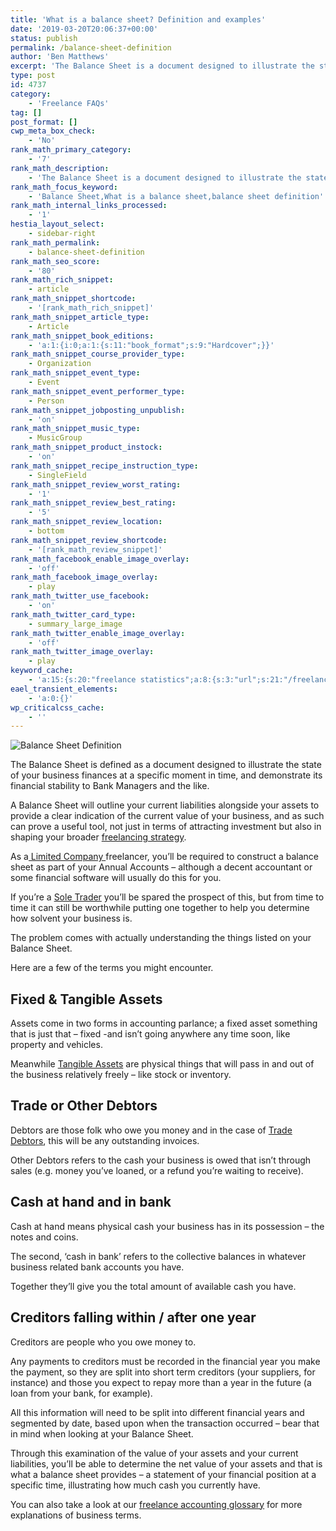 ```yaml
---
title: 'What is a balance sheet? Definition and examples'
date: '2019-03-20T20:06:37+00:00'
status: publish
permalink: /balance-sheet-definition
author: 'Ben Matthews'
excerpt: 'The Balance Sheet is a document designed to illustrate the state of your business finances at a specific moment and demonstrate its financial stability.'
type: post
id: 4737
category:
    - 'Freelance FAQs'
tag: []
post_format: []
cwp_meta_box_check:
    - 'No'
rank_math_primary_category:
    - '7'
rank_math_description:
    - 'The Balance Sheet is a document designed to illustrate the state of your business finances at a specific moment and demonstrate its financial stability.'
rank_math_focus_keyword:
    - 'Balance Sheet,What is a balance sheet,balance sheet definition'
rank_math_internal_links_processed:
    - '1'
hestia_layout_select:
    - sidebar-right
rank_math_permalink:
    - balance-sheet-definition
rank_math_seo_score:
    - '80'
rank_math_rich_snippet:
    - article
rank_math_snippet_shortcode:
    - '[rank_math_rich_snippet]'
rank_math_snippet_article_type:
    - Article
rank_math_snippet_book_editions:
    - 'a:1:{i:0;a:1:{s:11:"book_format";s:9:"Hardcover";}}'
rank_math_snippet_course_provider_type:
    - Organization
rank_math_snippet_event_type:
    - Event
rank_math_snippet_event_performer_type:
    - Person
rank_math_snippet_jobposting_unpublish:
    - 'on'
rank_math_snippet_music_type:
    - MusicGroup
rank_math_snippet_product_instock:
    - 'on'
rank_math_snippet_recipe_instruction_type:
    - SingleField
rank_math_snippet_review_worst_rating:
    - '1'
rank_math_snippet_review_best_rating:
    - '5'
rank_math_snippet_review_location:
    - bottom
rank_math_snippet_review_shortcode:
    - '[rank_math_review_snippet]'
rank_math_facebook_enable_image_overlay:
    - 'off'
rank_math_facebook_image_overlay:
    - play
rank_math_twitter_use_facebook:
    - 'on'
rank_math_twitter_card_type:
    - summary_large_image
rank_math_twitter_enable_image_overlay:
    - 'off'
rank_math_twitter_image_overlay:
    - play
keyword_cache:
    - 'a:15:{s:20:"freelance statistics";a:8:{s:3:"url";s:21:"/freelance-statistics";s:5:"times";s:0:"";s:7:"between";s:0:"";s:6:"before";s:0:"";s:5:"after";s:0:"";s:4:"case";N;s:8:"nofollow";N;s:9:"newwindow";N;}s:19:"freelance portfolio";a:8:{s:3:"url";s:30:"/courses/freelance-portfolios/";s:5:"times";s:0:"";s:7:"between";s:0:"";s:6:"before";s:0:"";s:5:"after";s:0:"";s:4:"case";N;s:8:"nofollow";N;s:9:"newwindow";N;}s:19:"accounting software";a:8:{s:3:"url";s:33:"/best-online-accounting-software/";s:5:"times";s:0:"";s:7:"between";s:0:"";s:6:"before";s:0:"";s:5:"after";s:0:"";s:4:"case";N;s:8:"nofollow";N;s:9:"newwindow";N;}s:19:"freelance community";a:8:{s:3:"url";s:20:"/freelance-community";s:5:"times";s:0:"";s:7:"between";s:0:"";s:6:"before";s:0:"";s:5:"after";s:0:"";s:4:"case";N;s:8:"nofollow";N;s:9:"newwindow";N;}s:19:"freelance questions";a:8:{s:3:"url";s:20:"/freelance-community";s:5:"times";s:0:"";s:7:"between";s:0:"";s:6:"before";s:0:"";s:5:"after";s:0:"";s:4:"case";N;s:8:"nofollow";N;s:9:"newwindow";N;}s:18:"freelance expenses";a:8:{s:3:"url";s:19:"/freelance-expenses";s:5:"times";s:0:"";s:7:"between";s:0:"";s:6:"before";s:0:"";s:5:"after";s:0:"";s:4:"case";N;s:8:"nofollow";N;s:9:"newwindow";N;}s:18:"freelance training";a:8:{s:3:"url";s:8:"/courses";s:5:"times";s:0:"";s:7:"between";s:0:"";s:6:"before";s:0:"";s:5:"after";s:0:"";s:4:"case";N;s:8:"nofollow";N;s:9:"newwindow";N;}s:15:"freelance tools";a:8:{s:3:"url";s:21:"/best-freelance-tools";s:5:"times";s:0:"";s:7:"between";s:0:"";s:6:"before";s:0:"";s:5:"after";s:0:"";s:4:"case";N;s:8:"nofollow";N;s:9:"newwindow";N;}s:15:"freelance rates";a:8:{s:3:"url";s:16:"/freelance-rates";s:5:"times";s:0:"";s:7:"between";s:0:"";s:6:"before";s:0:"";s:5:"after";s:0:"";s:4:"case";N;s:8:"nofollow";N;s:9:"newwindow";N;}s:14:"freelance work";a:8:{s:3:"url";s:15:"/freelance-work";s:5:"times";s:0:"";s:7:"between";s:0:"";s:6:"before";s:0:"";s:5:"after";s:0:"";s:4:"case";N;s:8:"nofollow";N;s:9:"newwindow";N;}s:14:"freelance jobs";a:8:{s:3:"url";s:15:"/freelance-jobs";s:5:"times";s:0:"";s:7:"between";s:0:"";s:6:"before";s:0:"";s:5:"after";s:0:"";s:4:"case";N;s:8:"nofollow";N;s:9:"newwindow";N;}s:7:"courses";a:8:{s:3:"url";s:8:"/courses";s:5:"times";s:0:"";s:7:"between";s:0:"";s:6:"before";s:0:"";s:5:"after";s:0:"";s:4:"case";N;s:8:"nofollow";N;s:9:"newwindow";N;}s:5:"rates";a:8:{s:3:"url";s:16:"/freelance-rates";s:5:"times";s:0:"";s:7:"between";s:0:"";s:6:"before";s:0:"";s:5:"after";s:0:"";s:4:"case";N;s:8:"nofollow";N;s:9:"newwindow";N;}s:4:"ir35";a:8:{s:3:"url";s:5:"/ir35";s:5:"times";s:0:"";s:7:"between";s:0:"";s:6:"before";s:0:"";s:5:"after";s:0:"";s:4:"case";N;s:8:"nofollow";N;s:9:"newwindow";N;}s:13:"keywords_time";i:1565617278;}'
eael_transient_elements:
    - 'a:0:{}'
wp_criticalcss_cache:
    - ''
---
```

![Balance Sheet Definition](https://freetrain.co/wp-content/uploads/2019/03/5fnmwej4taa-1024x684.jpg)

The Balance Sheet is defined as a document designed to illustrate the state of your business finances at a specific moment in time, and demonstrate its financial stability to Bank Managers and the like.

A Balance Sheet will outline your current liabilities alongside your assets to provide a clear indication of the current value of your business, and as such can prove a useful tool, not just in terms of attracting investment but also in shaping your broader [freelancing strategy](https://freetrain.co/7-tips-for-building-an-effective-sales-strategy-as-a-freelancer/).

As a[ Limited Company ](https://freetrain.co/how-to-set-up-a-freelance-business-flat-rate-vat-vs-regular-vat/)freelancer, you’ll be required to construct a balance sheet as part of your Annual Accounts – although a decent accountant or some financial software will usually do this for you.

If you’re a [Sole Trader](https://freetrain.co/register-freelance-consulting-business-uk-quickly-cheaply-legally/) you’ll be spared the prospect of this, but from time to time it can still be worthwhile putting one together to help you determine how solvent your business is.

The problem comes with actually understanding the things listed on your Balance Sheet.

Here are a few of the terms you might encounter.

**Fixed &amp; Tangible Assets**
-------------------------------

Assets come in two forms in accounting parlance; a fixed asset something that is just that – fixed -and isn’t going anywhere any time soon, like property and vehicles.

Meanwhile [Tangible Assets](https://www.investopedia.com/terms/t/tangibleasset.asp) are physical things that will pass in and out of the business relatively freely – like stock or inventory.

**Trade or Other Debtors**
--------------------------

Debtors are those folk who owe you money and in the case of [Trade Debtors](https://www.freeagent.com/glossary/trade-debtor/), this will be any outstanding invoices.

Other Debtors refers to the cash your business is owed that isn’t through sales (e.g. money you’ve loaned, or a refund you’re waiting to receive).

**Cash at hand and in bank**
----------------------------

Cash at hand means physical cash your business has in its possession – the notes and coins.

The second, ‘cash in bank’ refers to the collective balances in whatever business related bank accounts you have.

Together they’ll give you the total amount of available cash you have.

**Creditors falling within / after one year**
---------------------------------------------

Creditors are people who you owe money to.

Any payments to creditors must be recorded in the financial year you make the payment, so they are split into short term creditors (your suppliers, for instance) and those you expect to repay more than a year in the future (a loan from your bank, for example).

All this information will need to be split into different financial years and segmented by date, based upon when the transaction occurred – bear that in mind when looking at your Balance Sheet.

Through this examination of the value of your assets and your current liabilities, you’ll be able to determine the net value of your assets and that is what a balance sheet provides – a statement of your financial position at a specific time, illustrating how much cash you currently have.

You can also take a look at our [freelance accounting glossary](https://freetrain.co/freelance-accounting-glossary/) for more explanations of business terms.